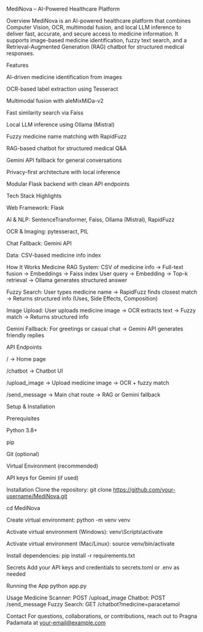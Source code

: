MediNova – AI-Powered Healthcare Platform

Overview
MediNova is an AI-powered healthcare platform that combines Computer Vision, OCR, multimodal fusion, and local LLM inference to deliver fast, accurate, and secure access to medicine information. It supports image-based medicine identification, fuzzy text search, and a Retrieval-Augmented Generation (RAG) chatbot for structured medical responses.

Features

AI-driven medicine identification from images

OCR-based label extraction using Tesseract

Multimodal fusion with aleMixMiDa-v2

Fast similarity search via Faiss

Local LLM inference using Ollama (Mistral)

Fuzzy medicine name matching with RapidFuzz

RAG-based chatbot for structured medical Q&A

Gemini API fallback for general conversations

Privacy-first architecture with local inference

Modular Flask backend with clean API endpoints

Tech Stack Highlights

Web Framework: Flask

AI & NLP: SentenceTransformer, Faiss, Ollama (Mistral), RapidFuzz

OCR & Imaging: pytesseract, PIL

Chat Fallback: Gemini API

Data: CSV-based medicine info index

How It Works
Medicine RAG System:
CSV of medicine info → Full-text fusion → Embeddings → Faiss index
User query → Embedding → Top-k retrieval → Ollama generates structured answer

Fuzzy Search:
User types medicine name → RapidFuzz finds closest match → Returns structured info (Uses, Side Effects, Composition)

Image Upload:
User uploads medicine image → OCR extracts text → Fuzzy match → Returns structured info

Gemini Fallback:
For greetings or casual chat → Gemini API generates friendly replies

API Endpoints

/ → Home page

/chatbot → Chatbot UI

/upload_image → Upload medicine image → OCR + fuzzy match

/send_message → Main chat route → RAG or Gemini fallback

Setup & Installation

Prerequisites

Python 3.8+

pip

Git (optional)

Virtual Environment (recommended)

API keys for Gemini (if used)

Installation
Clone the repository:
git clone https://github.com/your-username/MediNova.git

cd MediNova

Create virtual environment:
python -m venv venv

Activate virtual environment (Windows):
venv\Scripts\activate

Activate virtual environment (Mac/Linux):
source venv/bin/activate

Install dependencies:
pip install -r requirements.txt

Secrets
Add your API keys and credentials to secrets.toml or .env as needed

Running the App
python app.py

Usage
Medicine Scanner: POST /upload_image
Chatbot: POST /send_message
Fuzzy Search: GET /chatbot?medicine=paracetamol

Contact
For questions, collaborations, or contributions, reach out to Pragna Padamata at your-email@example.com
